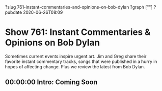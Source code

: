?slug 761-instant-commentaries-and-opinions-on-bob-dylan
?graph [""]
?pubdate 2020-06-26T08:09

# Show 761: Instant Commentaries & Opinions on Bob Dylan

Sometimes current events inspire urgent art. Jim and Greg share their favorite instant commentary tracks, songs that were published in a hurry in hopes of affecting change. Plus we review the latest from Bob Dylan.

## 00:00:00 Intro: Coming Soon